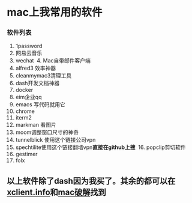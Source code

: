 # mac上我常用的软件
### 软件列表
  1. 1password
  2. 网易云音乐
  3. wechat
  4. Mac自带邮件客户端
  5. alfred3 效率神器
  6. cleanmymac3清理工具
  7. dash开发文档神器
  8. docker
  9. eim企业qq
  10. emacs 写代码就用它
  11. chrome
  12. iterm2
  13. markman 看图片
  14. moom调整窗口尺寸的神奇
  15. tunnelblick 使用这个链接公司vpn
  16. spechtilite使用这个链接翻墙vpn**直接在github上搜**
  16. popclip剪切软件
  17. gestimer
  18. folx
  
## 以上软件除了dash**因为我买了**。其余的都可以在[xclient.info](http://xclient.info/)和[mac破解](http://www.macappstore.net/)找到
